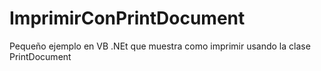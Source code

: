 # ImprimirConPrintDocument
Pequeño ejemplo en VB .NEt que muestra como imprimir usando la clase PrintDocument
